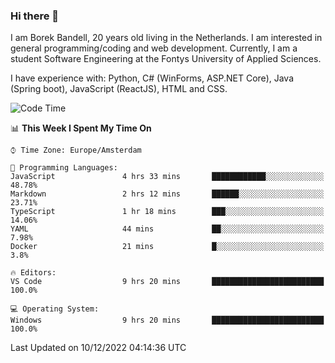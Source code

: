 ### Hi there 👋

I am Borek Bandell, 20 years old living in the Netherlands. I am interested in general programming/coding and web development. Currently, I am a student Software Engineering at the Fontys University of Applied Sciences.

I have experience with: Python, C# (WinForms, ASP.NET Core), Java (Spring boot), JavaScript (ReactJS), HTML and CSS.

<!--START_SECTION:waka-->
![Code Time](http://img.shields.io/badge/Code%20Time-307%20hrs%2025%20mins-blue)

📊 **This Week I Spent My Time On** 

```text
⌚︎ Time Zone: Europe/Amsterdam

💬 Programming Languages: 
JavaScript               4 hrs 33 mins       ████████████░░░░░░░░░░░░░   48.78% 
Markdown                 2 hrs 12 mins       ██████░░░░░░░░░░░░░░░░░░░   23.71% 
TypeScript               1 hr 18 mins        ███░░░░░░░░░░░░░░░░░░░░░░   14.06% 
YAML                     44 mins             ██░░░░░░░░░░░░░░░░░░░░░░░   7.98% 
Docker                   21 mins             █░░░░░░░░░░░░░░░░░░░░░░░░   3.8%

🔥 Editors: 
VS Code                  9 hrs 20 mins       █████████████████████████   100.0%

💻 Operating System: 
Windows                  9 hrs 20 mins       █████████████████████████   100.0%

```


 Last Updated on 10/12/2022 04:14:36 UTC
<!--END_SECTION:waka-->

<!--**tcBorek2002/tcBorek2002** is a ✨ _special_ ✨ repository because its `README.md` (this file) appears on your GitHub profile.

Here are some ideas to get you started:

- 🔭 I’m currently working on ...
- 🌱 I’m currently learning ...
- 👯 I’m looking to collaborate on ...
- 🤔 I’m looking for help with ...
- 💬 Ask me about ...
- 📫 How to reach me: ...
- 😄 Pronouns: ...
- ⚡ Fun fact: ...
-->
